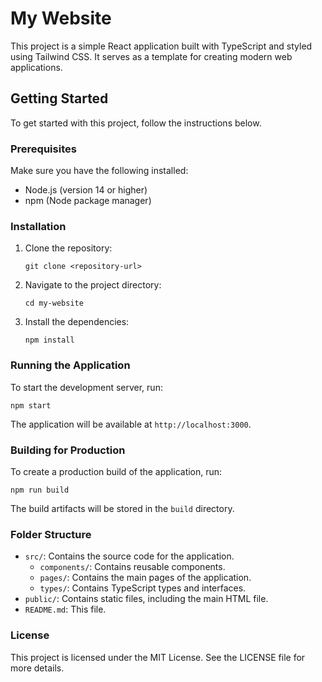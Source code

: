 # My Website

This project is a simple React application built with TypeScript and styled using Tailwind CSS. It serves as a template for creating modern web applications.

## Getting Started

To get started with this project, follow the instructions below.

### Prerequisites

Make sure you have the following installed:

- Node.js (version 14 or higher)
- npm (Node package manager)

### Installation

1. Clone the repository:

   ```
   git clone <repository-url>
   ```

2. Navigate to the project directory:

   ```
   cd my-website
   ```

3. Install the dependencies:

   ```
   npm install
   ```

### Running the Application

To start the development server, run:

```
npm start
```

The application will be available at `http://localhost:3000`.

### Building for Production

To create a production build of the application, run:

```
npm run build
```

The build artifacts will be stored in the `build` directory.

### Folder Structure

- `src/`: Contains the source code for the application.
  - `components/`: Contains reusable components.
  - `pages/`: Contains the main pages of the application.
  - `types/`: Contains TypeScript types and interfaces.
- `public/`: Contains static files, including the main HTML file.
- `README.md`: This file.

### License

This project is licensed under the MIT License. See the LICENSE file for more details.